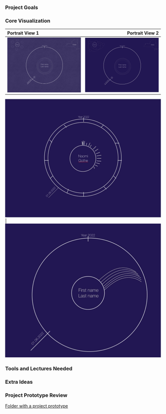 ### Project Goals

### Core Visualization

Portrait View 1           |  Portrait View 2
:-------------------------|-------------------------:
![Portrait View 1](./milestone_imgs/Portrait_view1.jpg "Portrait View 1")  |  ![Portrait View 2](./milestone_imgs/Portrait_view2.jpg "Portrait View 2")

![Portrait View 3](./milestone_imgs/Portrait_view3.jpg "Portrait View 3")  |  ![Portrait View 4](./milestone_imgs/Portrait_view4.jpg "Portrait View 4")


### Tools and Lectures Needed

### Extra Ideas

### Project Prototype Review

[Folder with a project prototype](page)
